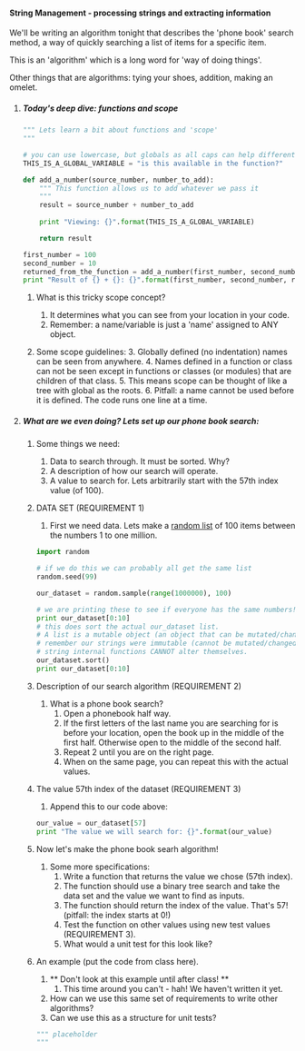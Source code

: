 

#### String Management - processing strings and extracting information

We'll be writing an algorithm tonight that describes the 'phone book' search method, a way of quickly searching a list of items for a specific item.

This is an 'algorithm' which is a long word for 'way of doing things'.

Other things that are algorithms: tying your shoes, addition, making an omelet.



1. ##### Today's deep dive: functions and scope

    ```python
    """ Lets learn a bit about functions and 'scope'
    """
    
    # you can use lowercase, but globals as all caps can help differentiate.
    THIS_IS_A_GLOBAL_VARIABLE = "is this available in the function?"

    def add_a_number(source_number, number_to_add):
        """ This function allows us to add whatever we pass it
        """
        result = source_number + number_to_add
        
        print "Viewing: {}".format(THIS_IS_A_GLOBAL_VARIABLE)

        return result

    first_number = 100
    second_number = 10
    returned_from_the_function = add_a_number(first_number, second_number)
    print "Result of {} + {}: {}".format(first_number, second_number, returned_from_the_function)
    ```

    1. What is this tricky scope concept?
        1. It determines what you can see from your location in your code. 
        2. Remember: a name/variable is just a 'name' assigned to ANY object.

    2. Some scope guidelines:
        3. Globally defined (no indentation) names can be seen from anywhere.
        4. Names defined in a function or class can not be seen except in functions or classes (or modules) that are children of that class.
        5. This means scope can be thought of like a tree with global as the roots.
        6. Pitfall: a name cannot be used before it is defined. The code runs one line at a time.



2. ##### What are we even doing? Lets set up our phone book search:
    
    1. Some things we need:
        1. Data to search through. It must be sorted. Why?
        2. A description of how our search will operate.
        3. A value to search for. Lets arbitrarily start with the 57th index value (of 100).

    2. DATA SET (REQUIREMENT 1)
        1. First we need data. Lets make a [random list](https://docs.python.org/2/library/random.html#random.sample) of 100 items between the numbers 1 to one million.
        ```python
        import random

        # if we do this we can probably all get the same list        
        random.seed(99)

        our_dataset = random.sample(range(1000000), 100)
        
        # we are printing these to see if everyone has the same numbers! check it.
        print our_dataset[0:10]
        # this does sort the actual our_dataset list. 
        # A list is a mutable object (an object that can be mutated/changed).
        # remember our strings were immutable (cannot be mutated/changed) objects.
        # string internal functions CANNOT alter themselves.
        our_dataset.sort()
        print our_dataset[0:10]
        ```

    3. Description of our search algorithm (REQUIREMENT 2)
        1. What is a phone book search?
            1. Open a phonebook half way.
            2. If the first letters of the last name you are searching for is before your location, open the book up in the middle of the first half. Otherwise open to the middle of the second half.
            3. Repeat 2 until you are on the right page.
            4. When on the same page, you can repeat this with the actual values.

    4. The value 57th index of the dataset (REQUIREMENT 3)
        1. Append this to our code above:
        ```python
        our_value = our_dataset[57]
        print "The value we will search for: {}".format(our_value)
        ```

    5. Now let's make the phone book searh algorithm!
        1. Some more specifications:
            1. Write a function that returns the value we chose (57th index).
            2. The function should use a binary tree search and take the data set and the value we want to find as inputs.
            3. The function should return the index of the value. That's 57! (pitfall: the index starts at 0!)
            4. Test the function on other values using new test values (REQUIREMENT 3).
            5. What would a unit test for this look like?

    6. An example (put the code from class here).
        1. ** Don't look at this example until after class! **
            1. This time around you can't - hah! We haven't written it yet.
        2. How can we use this same set of requirements to write other algorithms?
        3. Can we use this as a structure for unit tests?
        ```python
        """ placeholder
        """
        ```
